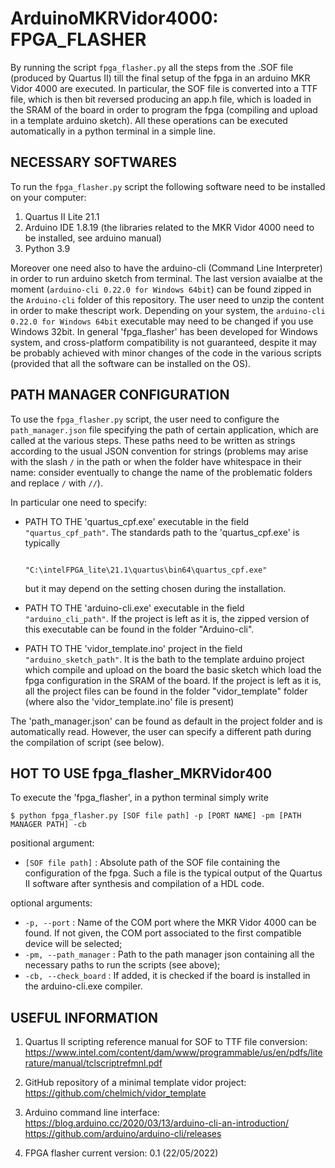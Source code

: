 # ArduinoMKRVidor4000: FPGA_FLASHER #


By running the script ```fpga_flasher.py``` all the steps from the .SOF file (produced by Quartus II) till the final setup of the fpga in
an arduino MKR Vidor 4000 are executed. In particular, the SOF file is converted into a TTF file, which is then bit reversed producing 
an app.h file, which is loaded in the SRAM of the board in order to program the fpga (compiling and upload in a template arduino sketch).
All these operations can be executed automatically in a python terminal in a simple line.


## NECESSARY SOFTWARES 

To run the ```fpga_flasher.py``` script the following software need to be installed on your computer:

1. Quartus II Lite 21.1
2. Arduino IDE 1.8.19 (the libraries related to the MKR Vidor 4000 need to be installed, see arduino manual)
3. Python 3.9

Moreover one need also to have the arduino-cli (Command Line Interpreter) in order to run arduino sketch from terminal. The last version 
avaialbe at the moment (```arduino-cli 0.22.0 for Windows 64bit```) can be found zipped in the ```Arduino-cli``` folder of this repository.
The user need to unzip the content in order to make thescript work. Depending on your system, the ```arduino-cli 0.22.0 for Windows 64bit``` 
executable may need to be changed if you use Windows 32bit. In general 'fpga_flasher' has been developed for Windows system, and cross-platform 
compatibility is not guaranteed, despite it may be probably achieved with minor changes of the code in the various scripts (provided that 
all the software can be installed on the OS).


## PATH MANAGER CONFIGURATION 


To use the ```fpga_flasher.py``` script, the user need to configure the ```path_manager.json``` file specifying the path of certain application, which
are called at the various steps. These paths need to be written as strings according to the usual JSON convention for strings (problems
may arise with the slash ```/``` in the path or when the folder have whitespace in their name: consider eventually to change the name of 
the problematic folders and replace ```/``` with ```//```). 

In particular one need to specify:

- PATH TO THE 'quartus_cpf.exe' executable in the field ```"quartus_cpf_path"```. The standards path to the 'quartus_cpf.exe' is typically

						"C:\intelFPGA_lite\21.1\quartus\bin64\quartus_cpf.exe"
  
  but it may depend on the setting chosen during the installation.

- PATH TO THE 'arduino-cli.exe' executable in the field ```"arduino_cli_path"```. If the project is left as it is, the zipped version of this
  executable can be found in the folder "Arduino-cli".

- PATH TO THE 'vidor_template.ino' project in the field ```"arduino_sketch_path"```. It is the bath to the template arduino project which 
  compile and upload on the board the basic sketch which load the fpga configuration in the SRAM of the board. If the project is
  left as it is, all the project files can be found in the folder "vidor_template" folder (where also the 'vidor_template.ino' file
  is present)

The 'path_manager.json' can be found as default in the project folder and is automatically read. However, the user can specify a
different path during the compilation of script (see below).


## HOT TO USE fpga_flasher_MKRVidor400


To execute the 'fpga_flasher', in a python terminal simply write

```$ python fpga_flasher.py [SOF file path] -p [PORT NAME] -pm [PATH MANAGER PATH] -cb```

positional argument:

- ```[SOF file path]``` : Absolute path of the SOF file containing the configuration of the fpga. Such a file is the typical output of the
                  Quartus II software after synthesis and compilation of a HDL code.
               

optional arguments:

- ```-p, --port``` : Name of the COM port where the MKR Vidor 4000 can be found. If not given, the COM port associated to the 
             first compatible device will be selected;
- ```-pm, --path_manager``` : Path to the path manager json containing all the necessary paths to run the scripts (see above);
- ```-cb, --check_board``` : If added, it is checked if the board is installed in the arduino-cli.exe compiler.


## USEFUL INFORMATION


1. Quartus II scripting reference manual for SOF to TTF file conversion:
https://www.intel.com/content/dam/www/programmable/us/en/pdfs/literature/manual/tclscriptrefmnl.pdf

2. GitHub repository of a minimal template vidor project:
https://github.com/chelmich/vidor_template

3. Arduino command line interface:
https://blog.arduino.cc/2020/03/13/arduino-cli-an-introduction/
https://github.com/arduino/arduino-cli/releases

4. FPGA flasher current version: 0.1 (22/05/2022) 
